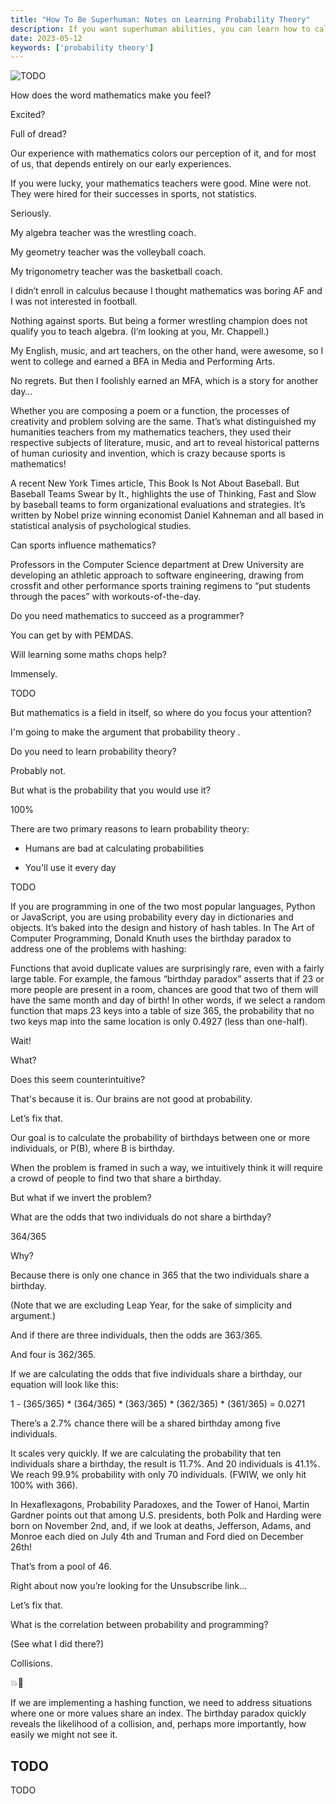```yaml
---
title: "How To Be Superhuman: Notes on Learning Probability Theory"
description: If you want superhuman abilities, you can learn how to calculate probabilities. We're not good at it and you will use this skill every day.
date: 2023-05-12
keywords: ['probability theory']
---
```


![ TODO ](./jarednielsen-TODO.png)

How does the word mathematics make you feel? 

Excited? 

Full of dread? 

Our experience with mathematics colors our perception of it, and for most of us, that depends entirely on our early experiences. 

If you were lucky, your mathematics teachers were good. Mine were not. They were hired for their successes in sports, not statistics. 

Seriously. 

My algebra teacher was the wrestling coach. 

My geometry teacher was the volleyball coach.

My trigonometry teacher was the basketball coach. 

I didn’t enroll in calculus because I thought mathematics was boring AF and I was not interested in football.

Nothing against sports. But being a former wrestling champion does not qualify you to teach algebra. (I’m looking at you, Mr. Chappell.)

My English, music, and art teachers, on the other hand, were awesome, so I went to college and earned a BFA in Media and Performing Arts.

No regrets. But then I foolishly earned an MFA, which is a story for another day…

Whether you are composing a poem or a function, the processes of creativity and problem solving are the same. That’s what distinguished my humanities teachers from my mathematics teachers, they used their respective subjects of literature, music, and art to reveal historical patterns of human curiosity and invention, which is crazy because sports is mathematics! 

A recent New York Times article, This Book Is Not About Baseball. But Baseball Teams Swear by It., highlights the use of Thinking, Fast and Slow by baseball teams to form organizational evaluations and strategies. It’s written by Nobel prize winning economist Daniel Kahneman and all based in statistical analysis of psychological studies.

Can sports influence mathematics?

Professors in the Computer Science department at Drew University are developing an athletic approach to software engineering, drawing from crossfit and other performance sports training regimens to “put students through the paces” with workouts-of-the-day. 

Do you need mathematics to succeed as a programmer? 

You can get by with PEMDAS. 

Will learning some maths chops help? 

Immensely. 

TODO 

But mathematics is a field in itself, so where do you focus your attention? 

I'm going to make the argument that probability theory . 

Do you need to learn probability theory? 

Probably not. 

But what is the probability that you would use it? 

100%

There are two primary reasons to learn probability theory: 

* Humans are bad at calculating probabilities

* You'll use it every day

TODO

If you are programming in one of the two most popular languages, Python or JavaScript, you are using probability every day in dictionaries and objects. It’s baked into the design and history of hash tables. In The Art of Computer Programming, Donald Knuth uses the birthday paradox to address one of the problems with hashing: 

Functions that avoid duplicate values are surprisingly rare, even with a fairly large table. For example, the famous “birthday paradox” asserts that if 23 or more people are present in a room, chances are good that two of them will have the same month and day of birth! In other words, if we select a random function that maps 23 keys into a table of size 365, the probability that no two keys map into the same location is only 0.4927 (less than one-half). 

Wait! 

What? 

Does this seem counterintuitive? 

That's because it is. Our brains are not good at probability. 

Let’s fix that.

Our goal is to calculate the probability of birthdays between one or more individuals, or P(B), where B is birthday. 

When the problem is framed in such a way, we intuitively think it will require a crowd of people to find two that share a birthday. 

But what if we invert the problem? 

What are the odds that two individuals do not share a birthday? 

364/365

Why? 

Because there is only one chance in 365 that the two individuals share a birthday.

(Note that we are excluding Leap Year, for the sake of simplicity and argument.)

And if there are three individuals, then the odds are 363/365.

And four is 362/365.

If we are calculating the odds that five individuals share a birthday, our equation will look like this: 

1 - (365/365) * (364/365) * (363/365) * (362/365) * (361/365) = 0.0271

There’s a 2.7% chance there will be a shared birthday among five individuals.

It scales very quickly. If we are calculating the probability that ten individuals share a birthday, the result is 11.7%. And 20 individuals is 41.1%. We reach 99.9% probability with only 70 individuals. (FWIW, we only hit 100% with 366). 

In Hexaflexagons, Probability Paradoxes, and the Tower of Hanoi, Martin Gardner points out that among U.S. presidents, both Polk and Harding were born on November 2nd, and, if we look at deaths, Jefferson, Adams, and Monroe each died on July 4th and Truman and Ford died on December 26th! 

That’s from a pool of 46. 

Right about now you’re looking for the Unsubscribe link… 

Let’s fix that.

What is the correlation between probability and programming? 

(See what I did there?)

Collisions.

💥🚗

If we are implementing a hashing function, we need to address situations where one or more values share an index. The birthday paradox quickly reveals the likelihood of a collision, and, perhaps more importantly, how easily we might not see it. 

## TODO

TODO 